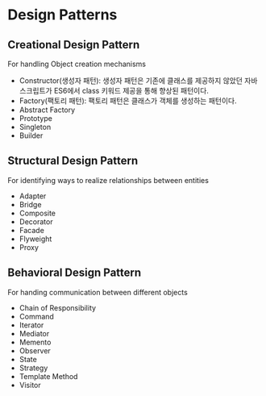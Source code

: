 # Design Patterns

## Creational Design Pattern

For handling Object creation mechanisms

- Constructor(생성자 패턴):
  생성자 패턴은 기존에 클래스를 제공하지 않았던 자바스크립트가 ES6에서 class 키워드 제공을 통해 향상된 패턴이다.
- Factory(팩토리 패턴):
  팩토리 패턴은 클래스가 객체를 생성하는 패턴이다.
- Abstract Factory
- Prototype
- Singleton
- Builder

## Structural Design Pattern

For identifying ways to realize relationships between entities

- Adapter
- Bridge
- Composite
- Decorator
- Facade
- Flyweight
- Proxy

## Behavioral Design Pattern

For handing communication between different objects

- Chain of Responsibility
- Command
- Iterator
- Mediator
- Memento
- Observer
- State
- Strategy
- Template Method
- Visitor
